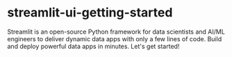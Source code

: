 # streamlit-ui-getting-started
Streamlit is an open-source Python framework for data scientists and AI/ML engineers to deliver dynamic data apps with only a few lines of code. Build and deploy powerful data apps in minutes. Let's get started!

